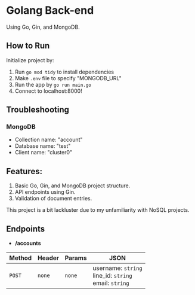 # Golang Back-end

Using Go, Gin, and MongoDB.

## How to Run

Initialize project by:

1. Run `go mod tidy` to install dependencies
2. Make `.env` file to specify "MONGODB_URL"
3. Run the app by `go run main.go`
4. Connect to localhost:8000!

## Troubleshooting

### MongoDB
+ Collection name: "account"
+ Database name: "test"
+ Client name: "cluster0"

## Features:

1. Basic Go, Gin, and MongoDB project structure.
2. API endpoints using Gin.
3. Validation of document entries.

This project is a bit lackluster due to my unfamiliarity with NoSQL projects.

## Endpoints

- **/accounts**

| Method | Header | Params | JSON                                                      |
| ------ | ------ | ------ | --------------------------------------------------------- |
| `POST` | `none` | `none` | username: `string`<br>line_id: `string` <br> email: `string` |
